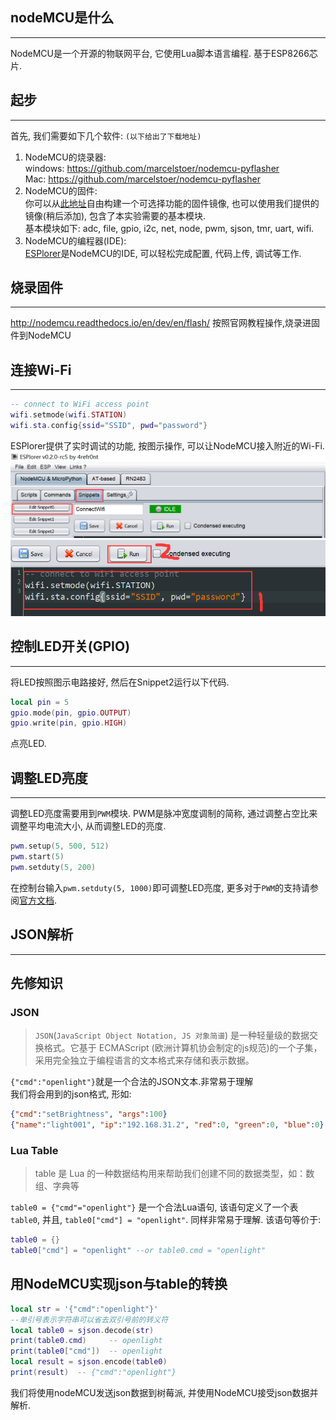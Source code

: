 ## nodeMCU是什么  
******  
NodeMCU是一个开源的物联网平台, 它使用Lua脚本语言编程. 基于ESP8266芯片.

## 起步
*****
首先, 我们需要如下几个软件: `(以下给出了下载地址)`   

1. NodeMCU的烧录器:  
windows: https://github.com/marcelstoer/nodemcu-pyflasher  
Mac: https://github.com/marcelstoer/nodemcu-pyflasher
2. NodeMCU的固件:  
你可以从[此地址](http://nodemcu-build.com/)自由构建一个可选择功能的固件镜像, 也可以使用我们提供的镜像(稍后添加), 包含了本实验需要的基本模块.  
基本模块如下: adc, file, gpio, i2c, net, node, pwm, sjson, tmr, uart, wifi.
3. NodeMCU的编程器(IDE):  
[ESPlorer](https://esp8266.ru/esplorer/)是NodeMCU的IDE, 可以轻松完成配置, 代码上传, 调试等工作.

## 烧录固件
**********
http://nodemcu.readthedocs.io/en/dev/en/flash/
按照官网教程操作,烧录进固件到NodeMCU

## 连接Wi-Fi
*********
```Lua
-- connect to WiFi access point
wifi.setmode(wifi.STATION)
wifi.sta.config{ssid="SSID", pwd="password"}
```
ESPlorer提供了实时调试的功能, 按图示操作, 可以让NodeMCU接入附近的Wi-Fi.
![编辑Snippets](./编辑Snippets.png)
![Wi-Fi](./wifi.png)

## 控制LED开关(GPIO)
*****************
将LED按照图示电路接好, 然后在Snippet2运行以下代码.
```Lua
local pin = 5 
gpio.mode(pin, gpio.OUTPUT)
gpio.write(pin, gpio.HIGH)
```
点亮LED.

## 调整LED亮度
****************
调整LED亮度需要用到`PWM`模块. PWM是脉冲宽度调制的简称, 通过调整占空比来调整平均电流大小, 从而调整LED的亮度.
```Lua
pwm.setup(5, 500, 512)
pwm.start(5)
pwm.setduty(5, 200)
```
在控制台输入`pwm.setduty(5, 1000)`即可调整LED亮度, 更多对于`PWM`的支持请参阅[官方文档](http://nodemcu.readthedocs.io/en/dev/en/modules/pwm/).

## JSON解析
*******************

## 先修知识
### JSON
> `JSON`(`JavaScript Object Notation, JS 对象简谱`) 是一种轻量级的数据交换格式。它基于 ECMAScript (欧洲计算机协会制定的js规范)的一个子集，采用完全独立于编程语言的文本格式来存储和表示数据。

`{"cmd":"openlight"}`就是一个合法的JSON文本.非常易于理解   
我们将会用到的json格式, 形如:
```JSON
{"cmd":"setBrightness", "args":100}
{"name":"light001", "ip":"192.168.31.2", "red":0, "green":0, "blue":0}
```
### Lua Table
>table 是 Lua 的一种数据结构用来帮助我们创建不同的数据类型，如：数组、字典等

`table0 = {"cmd"="openlight"}` 是一个合法Lua语句, 该语句定义了一个表`table0`, 并且, `table0["cmd"] = "openlight"`. 同样非常易于理解. 
该语句等价于:  
```Lua
table0 = {}
table0["cmd"] = "openlight" --or table0.cmd = "openlight"
```

## 用NodeMCU实现json与table的转换
```Lua
local str = '{"cmd":"openlight"}' 
--单引号表示字符串可以省去双引号前的转义符
local table0 = sjson.decode(str)
print(table0.cmd)     -- openlight
print(table0["cmd"])  -- openlight
local result = sjson.encode(table0)
print(result)  -- {"cmd":"openlight"}
```

我们将使用nodeMCU发送json数据到树莓派, 并使用NodeMCU接受json数据并解析.  